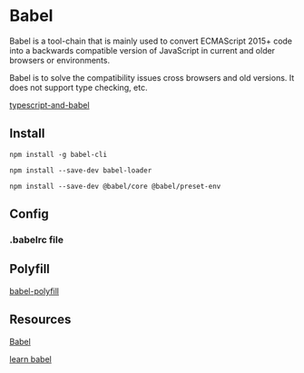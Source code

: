 # Babel

Babel is a tool-chain that is mainly used to convert ECMAScript 2015+ code into a backwards compatible version of JavaScript in current and older browsers or environments.

Babel is to solve the compatibility issues cross browsers and old versions. It does not support type checking, etc.

[typescript-and-babel](https://blogs.msdn.microsoft.com/typescript/2018/08/27/typescript-and-babel-7/)

## Install

`npm install -g babel-cli`

`npm install --save-dev babel-loader`

`npm install --save-dev @babel/core @babel/preset-env`

## Config

### .babelrc file

## Polyfill

[babel-polyfill](https://babeljs.io/docs/en/babel-polyfill/)

## Resources

[Babel](https://babeljs.io/docs/en/)

[learn babel](https://babeljs.io/docs/en/learn)
